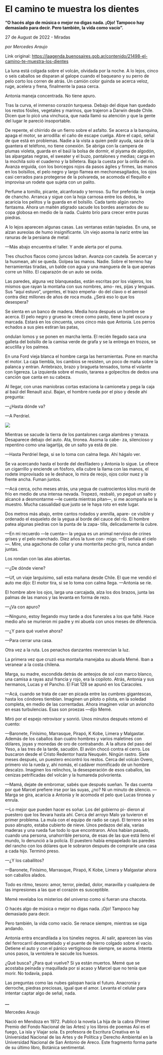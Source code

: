 # El camino te muestra los dientes

**“O hacés algo de música o mejor no digas nada. ¡Ojo! Tampoco hay demasiado para decir. Pero también, la vida como vacío”.**

27 de August de 2022 - Miradas

_por Mercedes Araujo_

Link original: https://laagenda.buenosaires.gob.ar/contenido/21498-el-camino-te-muestra-los-dientes



La luna está colgada sobre el volcán, olvidada por la noche. A lo lejos, cinco o seis caballos se disparan al galope cuando el baqueano y su perro de pelo corto los corren de atrás. Un camión color guinda se acerca veloz, ruge, acelera y frena, finalmente la pasa cerca.




Antonia maneja concentrada. No tiene apuro.




Tras la curva, el inmenso corazón turquesa. Debajo del dique han quedado los restos fósiles, vegetales y marinos, que trajeron a Darwin desde Chile. Dicen que lo picó una vinchuca, que nada llamó su atención y que la gente del lugar le pareció insoportable.




De repente, el chirrido de un fierro sobre el asfalto. Se acerca a la banquina, apaga el motor, se arrodilla: el caño de escape cuelga. Abre el capó, señal de que está en problemas. Nadie a la vista a quien pedir ayuda, saca de la guantera el teléfono, no tiene conexión. Se abriga con la campera de plumas violeta, guarda en el baúl la bolsa de dormir, el piyama de algodón, las alpargatas negras, el sweater y el buzo, pantalones y medias; carga en la mochila solo el cuaderno y la billetera. Baja la cuesta por la orilla del río. Avanza erguida, con los borcegos rojos da pasos ágiles y firmes, las manos en los bolsillos, el pelo negro y largo flamea en mechonesagitados, los ojos casi cerrados para protegerse de la polvareda, se acomoda el flequillo e improvisa un rodete que sujeta con un palito.




Perfume a tomillo, picante, alcanforado y terroso. Su flor preferida: la oreja de chancho. Arranca y sigue con la hoja carnosa entre los dedos, le acaricia los pelitos y la guarda en el bolsillo. Cada tanto algún rancho fantasma. Ahora un maitén atigrado sacude los bordes aserrados de su copa globosa en medio de la nada. Cuánto brío para crecer entre puras piedras.




A lo lejos aparecen algunas casas. Las ventanas están tapiadas. En una, se alzan aureolas de humo insignificante. Un viejo asoma la nariz entre las ranuras de la persiana de metal:




—Más abajo encuentra el taller. Y ande alerta por el puma.




Tres chuchos flacos como juncos ladran. Avanza con cautela. Se acercan y la husmean, ahí se queda. Golpea las manos. Nadie. Sobre el terreno hay herramientas tiradas, un balde con agua y una manguera de la que apenas corre un hilito. El caparazón de un auto se oxida.




Las paredes, alguna vez blanqueadas, están escritas por los viajeros, los mismos que rayan la montaña con sus nombres, amo- res, pijas y lenguas. Sus “aquí estuvo”, urgentes, el trazo empeña- do del clavo o el aerosol contra diez millones de años de roca muda. ¿Será eso lo que los desespera?




Se sienta en un banco de madera. Media hora después un hombre se acerca. El pelo negro y grueso le crece como pasto, tiene la piel oscura y marcada. Estará en los cincuenta, unos cinco más que Antonia. Los perros echados a sus pies estiran las patas,




ondulan lomos y se ponen en marcha lenta. El recién llegado saca una galleta del bolsillo de la camisa verde de grafa y se la entrega en trozos, se acuclilla y los palmea.




En una Ford vieja blanca el hombre carga las herramientas. Pone en marcha el motor. La caja tiembla, los cambios se resisten, un poco de maña sobre la palanca y entran. Antebrazo, brazo y bragueta tensados, toma el volante con ligereza. La izquierda sobre el muslo, tararea a golpecitos de dedos una canción que canta en su cabeza.




Al llegar, con unas maniobras cortas estaciona la camioneta y pega la caja al baúl del Renault azul. Bajan, el hombre rueda por el piso y desde ahí pregunta:




—¿Hasta dónde va?




—A Perdriel.




![](https://cdn.feater.me/files/images/354382/d862c248-409c-4f1e-96f4-3a1ce323ea9f.jpg)




Mientras se sacude la tierra de los pantalones carga alambres y tenaza. Desaparece debajo del auto. Ata, tironea. Asoma la cabe- za, silencioso y repentino como una lagartija, de un salto ya está de pie.




—Hasta Perdriel llega, si se lo toma con calma llega. Ahí hágalo ver.




Se va acercando hasta el borde del desfiladero y Antonia lo sigue. Le ofrece un cigarrillo y enciende un fósforo, ella cubre la llama con las manos, el rodete improvisado se le deshace, lo mira de reojo, ojos color nuez y la frente ancha. Fuman juntos.




—Acá cerca, ocho meses atrás, una yegua de cuatrocientos kilos murió de frío en medio de una intensa nevada. Tropezó, resbaló, yo pegué un salto y alcancé a desmontarme —le cuenta mientras pitan—, si me acompaña se la muestro. Mucha casualidad que justo se le haya roto en este lugar.




Dos metros más abajo, entre cantos rodados y arenilla, apare- ce visible y ordenado el esqueleto de la yegua al borde del cauce del río. El hombre patea algunas piedras con la punta de la zapa- tilla, delicadamente la cubre.




—En mi recuerdo —le cuenta— la yegua es un animal nervioso de crines grises y el pelo manchado. Diez años la tuve con- migo. —Él señala el cielo—. Mire, una agachona de collar y una monterita pecho gris, nunca andan juntas.




Los rondan con las alas abiertas.




—¿De dónde viene?




—Uf, un viaje larguísimo, salí esta mañana desde Chile. El que me vendió el auto me dijo: El motor tira, si se lo toma con calma llega. —Antonia se ríe.




El hombre abre los ojos, larga una carcajada, alza los dos brazos, junta las palmas de las manos y las levanta en forma de rezo.




—¿Va con apuro?




—Ninguno, estoy llegando muy tarde a dos funerales a los que falté. Hace medio año se murieron mi padre y mi abuela con unos meses de diferencia.




—¿Y para qué vuelve ahora?




—Para cerrar una casa.




Otra vez a la ruta. Los penachos danzantes reverencian la luz.




La primera vez que cruzó esa montaña manejaba su abuela Memé. Iban a veranear a la costa chilena.




Marga, su madre, escondida detrás de anteojos de sol con marco blanco, una camisa a rayas azul francia y rojo, era la copiloto. Atrás, Antonia y sus hermanos, Lucas y el Pancho. El Fiat 128 se apunó en los Caracoles.




—Acá, cuando se trata de caer en picada entre las cumbres gigantescas, hasta los cóndores tiemblan. Imaginen un piloto o pilota, en la soledad completa, en medio de las correntadas. Ahora imaginen volar un avioncito en esas turbulencias. Esas son proezas —dijo Memé.




Miró por el espejo retrovisor y sonrió. Unos minutos después retomó el cuento:




—Baronete, Finísimo, Marrasque, Pirapó, K Kobe, Limera y Malgastar. Además de los caballos iban cuatro hombres y varios maletines con dólares, joyas y monedas de oro de contrabando. A la altura del paso del Yeso, a las tres de la tarde, sacudón. El avión chocó contra el cerro. Los buscaron desde el Cristo Redentor hasta Neuquén. Ningún rastro. Siete meses después, un puestero encontró los restos. Cerca del volcán Overo, primero vio la rueda y, ahí nomás, el cadáver momificado de un hombre descalzo. Imaginen los relinchos, la desesperación de esos caballos, las cenizas petrificadas del volcán y la humareda polvorienta.




—Mamá, dejate de embromar, sabés que después sueñan. Te das cuenta por qué Marcel prefiere irse por las suyas, ¿no? Ni un minuto de silencio. —Marga se gira, acaricia a Antonia y le acomoda el pelo que Lucas tironea y enrula.




—Lo mejor que pueden hacer es soñar. Los del gobierno pi- dieron al puestero que los llevara hasta ahí. Cerca del arroyo Malo ya tuvieron el primer problema. La mula con el equipo de radio se cayó. El terreno se les puso abrupto, estaba cubierto de nieve. Unos pedazos del ala, varias maderas y una rueda fue todo lo que encontraron. Años habían pasado, cuando una persona, unahorrible persona, de esas de las que está lleno el mundo, lo denunció a la policía. El puestero había empapelado las paredes del rancho con los dólares que le sobraron después de comprarle una casa a cada hijo. Terminó preso.




—¿Y los caballitos?




—Baronete, Finísimo, Marrasque, Pirapó, K Kobe, Limera y Malgastar ahora son caballos alados.




Todo es ritmo, tesoro: amor, terror, piedad, dolor, maravilla y cualquiera de las impresiones a las que el corazón es susceptible.




Memé revelaba los misterios del universo como si fueran una chacota.




O hacés algo de música o mejor no digas nada. ¡Ojo! Tampoco hay demasiado para decir.




Pero también, la vida como vacío. Se renace siempre, mientras se siga andando.




Antonia entra encandilada a los túneles negros. Al salir, aparecen las vías del ferrocarril desmantelado y el puente de hierro colgado sobre el vacío. Detiene el auto y con el pánico vertiginoso de siempre, se asoma. Intenta unos pasos, la ventolera le sacude los huesos.




¿Qué busca? ¿Para qué vuelve? Si ya están muertos. Memé que se acostaba peinada y maquillada por si acaso y Marcel que no tenía que morir. No todavía, papá.




Las preguntas como las nubes galopan hacia el futuro. Anacronía y derroche, piedras preciosas, igual que el amor. Levanta el celular para intentar captar algo de señal, nada.




**\_\_**




Mercedes Araujo




Nació en Mendoza en 1972. Publicó la novela La hija de la cabra (Primer Premio del Fondo Nacional de las Artes) y los libros de poemas Así es el fuego, La isla y Viajar sola. Es profesora de Escritura Creativa en la Universidad Nacional de las Artes y de Política y Derecho Ambiental en la Universidad Nacional de San Antonio de Areco. Este fragmento forma parte de su último libro, Botánica sentimental.



